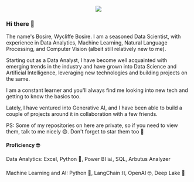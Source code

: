 <p align="center">
  <img src="https://gifyu.com/image/SQrM3">
</p>


### Hi there 👋

The name's Bosire, Wycliffe Bosire. I am a seasoned Data Scientist, with experience in Data Analytics, Machine Learning, Natural Language Processing, and Computer Vision (albeit still relatively new to me). 

Starting out as a Data Analyst, I have become well acquainted with emerging trends in the industry and have grown into Data Science and Artificial Intelligence, leveraging new technologies 
and building projects on the same.

I am a constant learner and you'll always find me looking into new tech and getting to know the basics too.

Lately, I have ventured into Generative AI, and I have been able to build a couple of projects around it in collaboration with a few friends.

PS: Some of my repositories on here are private, so if you need to view them, talk to me nicely 😄. Don't forget to star them too 🌟

#### Proficiency 🤓

Data Analytics: Excel, Python 🐍, Power BI 📊, SQL, Arbutus Analyzer

Machine Learning and AI: Python 🐍, LangChain ⛓️, OpenAI 🤓, Deep Lake 🏬

